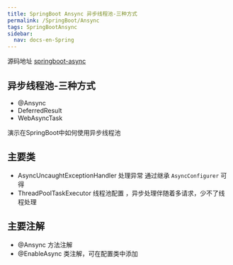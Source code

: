 ```yaml
---
title: SpringBoot Ansync 异步线程池-三种方式
permalink: /SpringBoot/Ansync
tags: SpringBootAnsync
sidebar:
  nav: docs-en-Spring
---
```

源码地址
[springboot-async](https://github.com/javaniuniu/springboot-buckets/tree/master/springboot-async)


## 异步线程池-三种方式
- @Ansync
- DeferredResult
- WebAsyncTask

演示在SpringBoot中如何使用异步线程池

## 主要类
- AsyncUncaughtExceptionHandler 处理异常 通过继承 `AsyncConfigurer` 可得
- ThreadPoolTaskExecutor 线程池配置 ，异步处理伴随着多请求，少不了线程处理

## 主要注解
- @Ansync 方法注解
- @EnableAsync 类注解，可在配置类中添加
